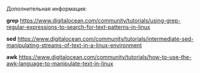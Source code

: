 Дополнительная информация:

**grep**
https://www.digitalocean.com/community/tutorials/using-grep-regular-expressions-to-search-for-text-patterns-in-linux

**sed**
https://www.digitalocean.com/community/tutorials/intermediate-sed-manipulating-streams-of-text-in-a-linux-environment

**awk**
https://www.digitalocean.com/community/tutorials/how-to-use-the-awk-language-to-manipulate-text-in-linux
